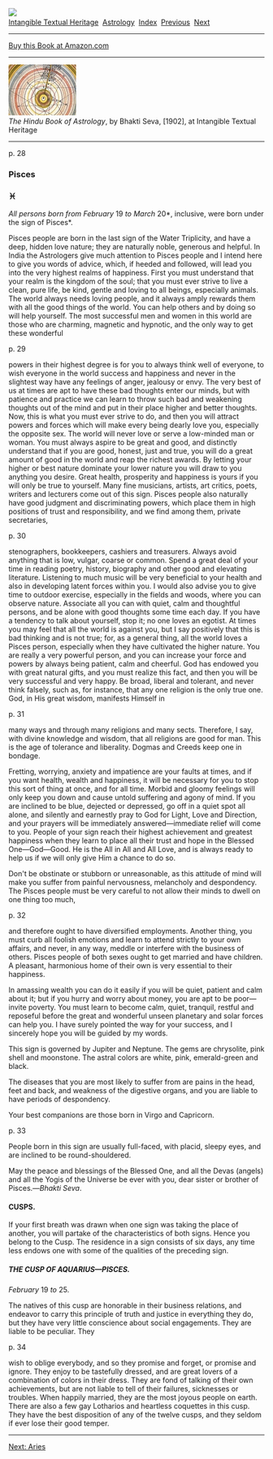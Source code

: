[![](../../cdshop/ithlogo.png)](../../index)  
[Intangible Textual Heritage](../../index)  [Astrology](../index) 
[Index](index)  [Previous](hba05)  [Next](hba07) 

------------------------------------------------------------------------

[Buy this Book at
Amazon.com](https://www.amazon.com/exec/obidos/ASIN/0766187152/internetsacredte)

------------------------------------------------------------------------

[![](img/tease.jpg)](index)  
*The Hindu Book of Astrology*, by Bhakti Seva, \[1902\], at Intangible
Textual Heritage

------------------------------------------------------------------------

<span id="page_28">p. 28</span>

### Pisces

### ♓

*All persons born from February* 19 *to March* 20*, inclusive, were born
under the sign of Pisces*.

Pisces people are born in the last sign of the Water Triplicity, and
have a deep, hidden love nature; they are naturally noble, generous and
helpful. In India the Astrologers give much attention to Pisces people
and I intend here to give you words of advice, which, if heeded and
followed, will lead you into the very highest realms of happiness. First
you must understand that your realm is the kingdom of the soul; that you
must ever strive to live a clean, pure life, be kind, gentle and loving
to all beings, especially animals. The world always needs loving people,
and it always amply rewards them with all the good things of the world.
You can help others and by doing so will help yourself. The most
successful men and women in this world are those who are charming,
magnetic and hypnotic, and the only way to get these wonderful

<span id="page_29">p. 29</span>

powers in their highest degree is for you to always think well of
everyone, to wish everyone in the world success and happiness and never
in the slightest way have any feelings of anger, jealousy or envy. The
very best of us at times are apt to have these bad thoughts enter our
minds, but with patience and practice we can learn to throw such bad and
weakening thoughts out of the mind and put in their place higher and
better thoughts. Now, this is what you must ever strive to do, and then
you will attract powers and forces which will make every being dearly
love you, especially the opposite sex. The world will never love or
serve a low-minded man or woman. You must always aspire to be great and
good, and distinctly understand that if you are good, honest, just and
true, you will do a great amount of good in the world and reap the
richest awards. By letting your higher or best nature dominate your
lower nature you will draw to you anything you desire. Great health,
prosperity and happiness is yours if you will only be true to yourself.
Many fine musicians, artists, art critics, poets, writers and lecturers
come out of this sign. Pisces people also naturally have good judgment
and discriminating powers, which place them in high positions of trust
and responsibility, and we find among them, private secretaries,

<span id="page_30">p. 30</span>

stenographers, bookkeepers, cashiers and treasurers. Always avoid
anything that is low, vulgar, coarse or common. Spend a great deal of
your time in reading poetry, history, biography and other good and
elevating literature. Listening to much music will be very beneficial to
your health and also in developing latent forces within you. I would
also advise you to give time to outdoor exercise, especially in the
fields and woods, where you can observe nature. Associate all you can
with quiet, calm and thoughtful persons, and be alone with good thoughts
some time each day. If you have a tendency to talk about yourself, stop
it; no one loves an egotist. At times you may feel that all the world is
against you, but I say positively that this is bad thinking and is not
true; for, as a general thing, all the world loves a Pisces person,
especially when they have cultivated the higher nature. You are really a
very powerful person, and you can increase your force and powers by
always being patient, calm and cheerful. God has endowed you with great
natural gifts, and you must realize this fact, and then you will be very
successful and very happy. Be broad, liberal and tolerant, and never
think falsely, such as, for instance, that any one religion is the only
true one. God, in His great wisdom, manifests Himself in

<span id="page_31">p. 31</span>

many ways and through many religions and many sects. Therefore, I say,
with divine knowledge and wisdom, that all religions are good for man.
This is the age of tolerance and liberality. Dogmas and Creeds keep one
in bondage.

Fretting, worrying, anxiety and impatience are your faults at times, and
if you want health, wealth and happiness, it will be necessary for you
to stop this sort of thing at once, and for all time. Morbid and gloomy
feelings will only keep you down and cause untold suffering and agony of
mind. If you are inclined to be blue, dejected or depressed, go off in a
quiet spot all alone, and silently and earnestly pray to God for Light,
Love and Direction, and your prayers will be immediately
answered—immediate relief will come to you. People of your sign reach
their highest achievement and greatest happiness when they learn to
place all their trust and hope in the Blessed One—God—Good. He is the
All in All and All Love, and is always ready to help us if we will only
give Him a chance to do so.

Don't be obstinate or stubborn or unreasonable, as this attitude of mind
will make you suffer from painful nervousness, melancholy and
despondency. The Pisces people must be very careful to not allow their
minds to dwell on one thing too much,

<span id="page_32">p. 32</span>

and therefore ought to have diversified employments. Another thing, you
must curb all foolish emotions and learn to attend strictly to your own
affairs, and never, in any way, meddle or interfere with the business of
others. Pisces people of both sexes ought to get married and have
children. A pleasant, harmonious home of their own is very essential to
their happiness.

In amassing wealth you can do it easily if you will be quiet, patient
and calm about it; but if you hurry and worry about money, you are apt
to be poor—invite poverty. You must learn to become calm, quiet,
tranquil, restful and reposeful before the great and wonderful unseen
planetary and solar forces can help you. I have surely pointed the way
for your success, and I sincerely hope you will be guided by my words.

This sign is governed by Jupiter and Neptune. The gems are chrysolite,
pink shell and moonstone. The astral colors are white, pink,
emerald-green and black.

The diseases that you are most likely to suffer from are pains in the
head, feet and back, and weakness of the digestive organs, and you are
liable to have periods of despondency.

Your best companions are those born in Virgo and Capricorn.

<span id="page_33">p. 33</span>

People born in this sign are usually full-faced, with placid, sleepy
eyes, and are inclined to be round-shouldered.

May the peace and blessings of the Blessed One, and all the Devas
(angels) and all the Yogis of the Universe be ever with you, dear sister
or brother of Pisces.—*Bhakti Seva*.

#### CUSPS.

If your first breath was drawn when one sign was taking the place of
another, you will partake of the characteristics of both signs. Hence
you belong to the Cusp. The residence in a sign consists of six days,
any time less endows one with some of the qualities of the preceding
sign.

##### THE CUSP OF AQUARIUS—PISCES.

*February* 19 *to* 25.

The natives of this cusp are honorable in their business relations, and
endeavor to carry this principle of truth and justice in everything they
do, but they have very little conscience about social engagements. They
are liable to be peculiar. They

<span id="page_34">p. 34</span>

wish to oblige everybody, and so they promise and forget, or promise and
ignore. They enjoy to be tastefully dressed, and are great lovers of a
combination of colors in their dress. They are fond of talking of their
own achievements, but are not liable to tell of their failures,
sicknesses or troubles. When happily married, they are the most joyous
people on earth. There are also a few gay Lotharios and heartless
coquettes in this cusp. They have the best disposition of any of the
twelve cusps, and they seldom if ever lose their good temper.

------------------------------------------------------------------------

[Next: Aries](hba07)
